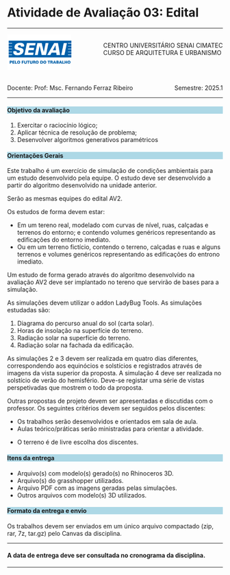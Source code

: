 # Atividade de Avaliação 03: Edital 

-----

<div style= "align: top;">

<span style="float: left;">
<img src="../../../figs_gerais/senai_logo.png" width="150">

</span>
<span style="float: right;"><br>
CENTRO UNIVERSITÁRIO SENAI CIMATEC <br>
CURSO DE ARQUITETURA E URBANISMO

</span>


</div>

<br><br><br><br><br><br>


<div>
    <span style="float: left;">Docente: Prof: Msc. Fernando Ferraz Ribeiro</span>
    <span style="float: right;">Semestre: 2025.1</span>
</div>

<br>

-----


<h4 style="background : lightblue;">

Objetivo da avaliação

</h4>

1. Exercitar o raciocínio lógico;
2. Aplicar técnica de resolução de problema;
3. Desenvolver algoritmos generativos paramétricos
<h4 style="background:lightblue">
Orientações Gerais
</h4>

Este trabalho é um exercício de simulação de condições ambientais para um estudo desenvolvido pela equipe. O estudo deve ser desenvolvido a partir do algoritmo desenvolvido na unidade anterior.

Serão as mesmas equipes do edital AV2.

Os estudos de forma devem estar:

* Em um tereno real, modelado com curvas de nível, ruas, calçadas e terrenos do entorno; e contendo volumes genéricos representando as edificações do entorno imediato.
* Ou em um terreno fictício, contendo o terreno, calçadas e ruas e alguns terrenos e volumes genéricos representando as edificações do entrono imediato.

Um estudo de forma gerado através do algoritmo desenvolvido na avaliação AV2 deve ser implantado no tereno que servirão de bases para a simulação.

As simulações devem utilizar o addon LadyBug Tools. As simulações estudadas são:

1. Diagrama do percurso anual do sol (carta solar).
2. Horas de insolação na superfície do terreno.
3. Radiação solar na superfície do terreno.
4. Radiação solar na fachada da edificação.

As simulações 2 e 3 devem ser realizada em quatro dias diferentes, correspondendo aos equinócios e solstícios e registrados através de imagens da vista superior da proposta. A simulação 4 deve ser realizada no solstício de verão do hemisfério. Deve-se registar uma série de vistas perspetivadas que mostrem o todo da proposta.

Outras propostas de projeto devem ser apresentadas e discutidas com o professor. Os seguintes critérios devem ser seguidos pelos discentes:

* Os trabalhos serão desenvolvidos e orientados em sala de aula.
* Aulas teórico/práticas serão ministradas para orientar a atividade.
<!-- * Os projetos devem ser implantados em um terreno real, levando em conta o entrono e a topografia. -->
* O terreno é de livre escolha dos discentes.

<h4 style="background:lightblue">
Itens da entrega
</h4>

* Arquivo(s) com modelo(s) gerado(s) no Rhinoceros 3D.
* Arquivo(s) do grasshopper utilizados.
* Arquivo PDF com as imagens geradas pelas simulações.
* Outros arquivos com modelo(s) 3D utilizados.

<h4 style="background:lightblue"> Formato da entrega e envio</h4>

Os trabalhos devem ser enviados em um único arquivo compactado (zip, rar, 7z, tar.gz) pelo Canvas da disciplina.


_______________

#### A data de entrega deve ser consultada no cronograma da disciplina.


_______________